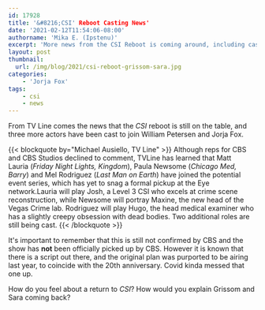 ```yaml
---
id: 17928
title: '&#8216;CSI' Reboot Casting News'
date: '2021-02-12T11:54:06-08:00'
authorname: 'Mika E. (Ipstenu)'
excerpt: 'More news from the CSI Reboot is coming around, including casting.'
layout: post
thumbnail:
  url: /img/blog/2021/csi-reboot-grissom-sara.jpg
categories:
    - 'Jorja Fox'
tags:
    - csi
    - news
---
```


From TV Line comes the news that the _CSI_ reboot is still on the table, and three more actors have been cast to join William Petersen and Jorja Fox.

{{< blockquote by="Michael Ausiello, TV Line" >}}
Although reps for CBS and CBS Studios declined to comment, TVLine has learned that Matt Lauria (_Friday Night Lights, Kingdom_), Paula Newsome (_Chicago Med, Barry_) and Mel Rodriguez (_Last Man on Earth_) have joined the potential event series, which has yet to snag a formal pickup at the Eye network.Lauria will play Josh, a Level 3 CSI who excels at crime scene reconstruction, while Newsome will portray Maxine, the new head of the Vegas Crime lab. Rodriguez will play Hugo, the head medical examiner who has a slightly creepy obsession with dead bodies. Two additional roles are still being cast.
{{< /blockquote >}}

It's important to remember that this is still not confirmed by CBS and the show has **not** been officially picked up by CBS. However it is known that there is a script out there, and the original plan was purported to be airing last year, to coincide with the 20th anniversary. Covid kinda messed that one up.

How do you feel about a return to _CSI_? How would you explain Grissom and Sara coming back?
